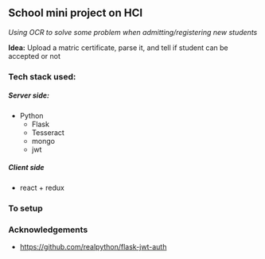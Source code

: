 ## School mini project on HCI
*Using OCR to solve some problem when admitting/registering new students*

**Idea:** Upload a matric certificate, parse it, and tell if student can be accepted or not 

### Tech stack used:
##### Server side:
- Python
  - Flask
  - Tesseract
  - mongo
  - jwt
##### Client side
 - react + redux
 
 ### To setup
 
 ### Acknowledgements
 - https://github.com/realpython/flask-jwt-auth
 
